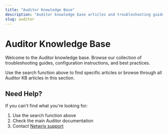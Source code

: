 ```yaml
---
title: "Auditor Knowledge Base"
description: "Auditor knowledge base articles and troubleshooting guides"
slug: auditor
---
```


# Auditor Knowledge Base

Welcome to the Auditor knowledge base. Browse our collection of troubleshooting guides, configuration instructions, and best practices.

Use the search function above to find specific articles or browse through all Auditor KB articles in this section.

## Need Help?

If you can't find what you're looking for:
1. Use the search function above
2. Check the main Auditor documentation
3. Contact [Netwrix support](https://www.netwrix.com/support.html)